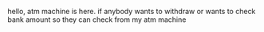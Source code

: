 hello, atm machine is here. if anybody wants to withdraw or wants to check bank amount so they can check from my atm machine 
